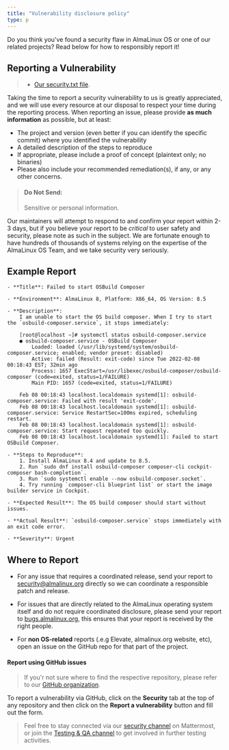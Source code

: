```yaml
---
title: "Vulnerability disclosure policy"
type: p
---
```


Do you think you've found a security flaw in AlmaLinux OS or one of our related projects? Read below for how to responsibly report it!

## Reporting a Vulnerability

> - [Our security.txt file](/security.txt).

Taking the time to report a security vulnerability to us is greatly appreciated, and we will use every resource at our disposal to respect your time during the reporting process. When reporting an issue, please provide **as much information** as possible, but at least:

- The project and version (even better if you can identify the specific commit) where you identified the vulnerability
- A detailed description of the steps to reproduce 
- If appropriate, please include a proof of concept (plaintext only; no binaries)
- Please also include your recommended remediation(s), if any, or any other concerns.

> #### Do Not Send:
> Sensitive or personal information.

Our maintainers will attempt to respond to and confirm your report within 2-3 days, but if you believe your report to be *critical* to user safety and security, please note as such in the subject. We are fortunate enough to have hundreds of thousands of systems relying on the expertise of the AlmaLinux OS Team, and we take security very seriously.

## Example Report

```text
- **Title**: Failed to start OSBuild Composer

- **Environment**: AlmaLinux 8, Platform: X86_64, OS Version: 8.5

- **Description**:
    I am unable to start the OS build composer. When I try to start the `osbuild-composer.service`, it stops immediately:

    [root@localhost ~]# systemctl status osbuild-composer.service
    ● osbuild-composer.service - OSBuild Composer
        Loaded: loaded (/usr/lib/systemd/system/osbuild-composer.service; enabled; vendor preset: disabled)
        Active: failed (Result: exit-code) since Tue 2022-02-08 00:18:43 EST; 32min ago
        Process: 1657 ExecStart=/usr/libexec/osbuild-composer/osbuild-composer (code=exited, status=1/FAILURE)
        Main PID: 1657 (code=exited, status=1/FAILURE)

    Feb 08 00:18:43 localhost.localdomain systemd[1]: osbuild-composer.service: Failed with result 'exit-code'.
    Feb 08 00:18:43 localhost.localdomain systemd[1]: osbuild-composer.service: Service RestartSec=100ms expired, scheduling restart.
    Feb 08 00:18:43 localhost.localdomain systemd[1]: osbuild-composer.service: Start request repeated too quickly.
    Feb 08 00:18:43 localhost.localdomain systemd[1]: Failed to start OSBuild Composer.

- **Steps to Reproduce**:
    1. Install AlmaLinux 8.4 and update to 8.5.
    2. Run `sudo dnf install osbuild-composer composer-cli cockpit-composer bash-completion`.
    3. Run `sudo systemctl enable --now osbuild-composer.socket`.
    4. Try running `composer-cli blueprint list` or start the image builder service in Cockpit.

- **Expected Result**: The OS build composer should start without issues.

- **Actual Result**: `osbuild-composer.service` stops immediately with an exit code error.

- **Severity**: Urgent
```

## Where to Report

- For any issue that requires a coordinated release, send your report to [security@almalinux.org](mailto:security@almalinux.org) directly so we can coordinate a responsible patch and release.

- For issues that are directly related to the AlmaLinux operating system itself and do not require coordinated disclosure, please send your report to [bugs.almalinux.org](https://bugs.almalinux.org), this ensures that your report is received by the right people.

- For **non OS-related** reports (.e.g Elevate, almalinux.org website, etc), open an issue on the GitHub repo for that part of the project. 

#### Report using GitHub issues

> If you'r not sure where to find the respective repository, please refer to our [GitHub organization](https://github.com/orgs/AlmaLinux/repositories).

To report a vulnerability via GitHub, click on the **Security** tab at the top of any repository and then click on the **Report a vulnerability** button and fill out the form.

> Feel free to stay connected via our [security channel](https://chat.almalinux.org/almalinux/channels/security) on Mattermost, or join the [Testing & QA channel](https://chat.almalinux.org/almalinux/channels/testing) to get involved in further testing activities.